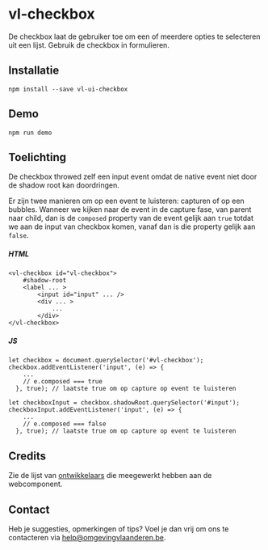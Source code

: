 # vl-checkbox
De checkbox laat de gebruiker toe om een of meerdere opties te selecteren uit een lijst. Gebruik de checkbox in formulieren.

## Installatie
```
npm install --save vl-ui-checkbox
```

## Demo
```
npm run demo
```

## Toelichting
De checkbox throwed zelf een input event omdat de native event niet door de shadow root kan doordringen.

Er zijn twee manieren om op een event te luisteren: capturen of op een bubbles. Wanneer we kijken naar de event in de capture fase, van parent naar child,
dan is de `composed` property van de event gelijk aan `true` totdat we aan de input van checkbox komen, vanaf dan is die property gelijk aan `false`.

##### HTML
    <vl-checkbox id="vl-checkbox">
        #shadow-root
        <label ... >
            <input id="input" ... />
            <div ... >
                ...
            </div>
    </vl-checkbox>

##### JS
    let checkbox = document.querySelector('#vl-checkbox');
    checkbox.addEventListener('input', (e) => {
        ...
        // e.composed === true
      }, true); // laatste true om op capture op event te luisteren
    
    let checkboxInput = checkbox.shadowRoot.querySelector('#input');
    checkboxInput.addEventListener('input', (e) => {
        ...
        // e.composed === false
      }, true); // laatste true om op capture op event te luisteren
      

## Credits
Zie de lijst van [ontwikkelaars](https://github.com/milieuinfo/webcomponent-vl-ui-checkbox/graphs/contributors) die meegewerkt hebben aan de webcomponent.

## Contact
Heb je suggesties, opmerkingen of tips? Voel je dan vrij om ons te contacteren via help@omgevingvlaanderen.be.